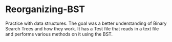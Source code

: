 # Reorganizing-BST
Practice with data structures. The goal was a better understanding of Binary Search Trees and how they work. It has a Test file that reads in a text file and performs various methods on it using the BST.
